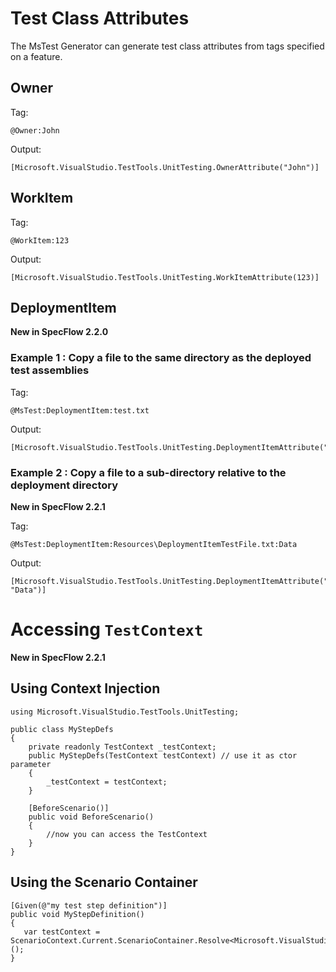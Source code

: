 # Test Class Attributes

The MsTest Generator can generate test class attributes from tags specified on a feature.

## Owner

Tag:
```
@Owner:John
```

Output:
```
[Microsoft.VisualStudio.TestTools.UnitTesting.OwnerAttribute("John")]
```

## WorkItem

Tag:
```
@WorkItem:123
```

Output:
```
[Microsoft.VisualStudio.TestTools.UnitTesting.WorkItemAttribute(123)]
```

## DeploymentItem

**New in SpecFlow 2.2.0**

### Example 1 : Copy a file to the same directory as the deployed test assemblies

Tag:
```
@MsTest:DeploymentItem:test.txt
```

Output:
```
[Microsoft.VisualStudio.TestTools.UnitTesting.DeploymentItemAttribute("test.txt")]
```

### Example 2 : Copy a file to a sub-directory relative to the deployment directory

**New in SpecFlow 2.2.1**

Tag:
```
@MsTest:DeploymentItem:Resources\DeploymentItemTestFile.txt:Data
```

Output:
```
[Microsoft.VisualStudio.TestTools.UnitTesting.DeploymentItemAttribute("Resources\\DeploymentItemTestFile.txt", "Data")]
```

# Accessing `TestContext`

**New in SpecFlow 2.2.1**

## Using Context Injection

```
using Microsoft.VisualStudio.TestTools.UnitTesting;

public class MyStepDefs
{
    private readonly TestContext _testContext;
    public MyStepDefs(TestContext testContext) // use it as ctor parameter
    { 
        _testContext = testContext;
    }

    [BeforeScenario()]
    public void BeforeScenario()
    {
        //now you can access the TestContext
    } 
}
```

## Using the Scenario Container

```
[Given(@"my test step definition")]
public void MyStepDefinition()
{
   var testContext = ScenarioContext.Current.ScenarioContainer.Resolve<Microsoft.VisualStudio.TestTools.UnitTesting.TestContext>();
}
```
